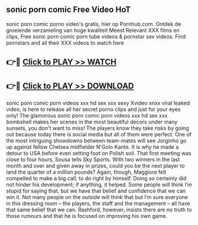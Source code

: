 ## sonic porn comic Free Video HoT 

sonic porn comic porno video's gratis, hier op Pornhub.com. Ontdek de groeiende verzameling van hoge kwaliteit Meest Relevant XXX films en clips,
Free sonic porn comic porn tube videos & pornstar sex videos. Find pornstars and all their XXX videos to watch here


## 👉🔴 [Click to PLAY >> WATCH](http://us.freeplayer.one?title=sonic_porn_comic&ref=16D)

## 👉🔴 [Click to PLAY >> DOWNLOAD](http://us.freeplayer.one?title=sonic_porn_comic&ref=16D)


sonic porn comic porn videos xxx hd sex xxx sexy Xvideo xnxx viral leaked video, is here to release all her secret porno clips and just for your eyes only! The glamorous sonic porn comic porn videos xxx hd sex xxx bombshell makes her scenes in the most beautiful decors under many sunsets, you don't want to miss! The players know they take risks by going out because today there is social media but all of them were perfect. One of the most intriguing showdowns between team-mates will see Jorginho go up against fellow Chelsea midfielder N'Golo Kante. It is why he made a detour to USA before even setting foot on Polish soil. That first meeting was close to four hours, Sousa tells Sky Sports. With two winners in the last month and over and given away in prizes, could you be the next player to land the quarter of a million pounds? Again, though, Maggiore felt compelled to make a big call; to do right by himself. Doing so certainly did not hinder his development; if anything, it helped. Some people will think I’m stupid for saying that, but we have that belief and confidence that we can win it. Not many people on the outside will think that but I’m sure everyone in this dressing room – the players, the staff and the management – all have that same belief that we can. Rashford, however, insists there are no truth to those rumours and that he is focused on improving his own game.